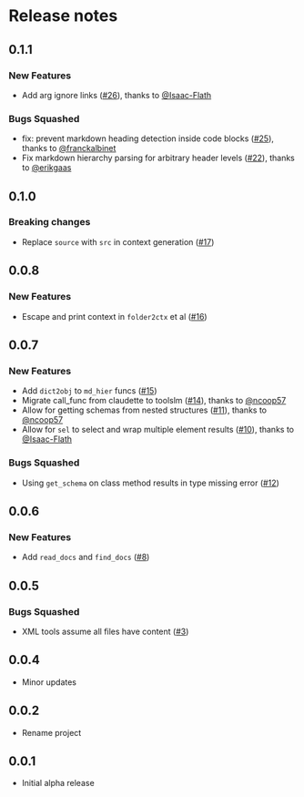# Release notes

<!-- do not remove -->

## 0.1.1

### New Features

- Add arg ignore links ([#26](https://github.com/AnswerDotAI/toolslm/pull/26)), thanks to [@Isaac-Flath](https://github.com/Isaac-Flath)

### Bugs Squashed

- fix: prevent markdown heading detection inside code blocks ([#25](https://github.com/AnswerDotAI/toolslm/pull/25)), thanks to [@franckalbinet](https://github.com/franckalbinet)
- Fix markdown hierarchy parsing for arbitrary header levels ([#22](https://github.com/AnswerDotAI/toolslm/pull/22)), thanks to [@erikgaas](https://github.com/erikgaas)


## 0.1.0

### Breaking changes

- Replace `source` with `src` in context generation ([#17](https://github.com/AnswerDotAI/toolslm/issues/17))


## 0.0.8

### New Features

- Escape and print context in `folder2ctx` et al ([#16](https://github.com/AnswerDotAI/toolslm/issues/16))


## 0.0.7

### New Features

- Add `dict2obj` to `md_hier` funcs ([#15](https://github.com/AnswerDotAI/toolslm/issues/15))
- Migrate call_func from claudette to toolslm ([#14](https://github.com/AnswerDotAI/toolslm/pull/14)), thanks to [@ncoop57](https://github.com/ncoop57)
- Allow for getting schemas from nested structures ([#11](https://github.com/AnswerDotAI/toolslm/pull/11)), thanks to [@ncoop57](https://github.com/ncoop57)
- Allow for `sel` to select and wrap multiple element results ([#10](https://github.com/AnswerDotAI/toolslm/pull/10)), thanks to [@Isaac-Flath](https://github.com/Isaac-Flath)

### Bugs Squashed

- Using `get_schema` on class method results in type missing error ([#12](https://github.com/AnswerDotAI/toolslm/issues/12))


## 0.0.6

### New Features

- Add `read_docs` and `find_docs` ([#8](https://github.com/AnswerDotAI/toolslm/issues/8))


## 0.0.5

### Bugs Squashed

- XML tools assume all files have content ([#3](https://github.com/AnswerDotAI/toolslm/issues/3))


## 0.0.4

- Minor updates

## 0.0.2

- Rename project


## 0.0.1

- Initial alpha release

